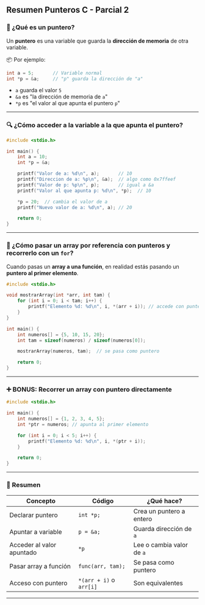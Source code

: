 ## Resumen Punteros C - Parcial 2

### 🧠 ¿Qué es un puntero?

Un **puntero** es una variable que guarda la **dirección de memoria** de otra variable.

📦 Por ejemplo:

```c
int a = 5;       // Variable normal
int *p = &a;     // "p" guarda la dirección de "a"
```

* `a` guarda el valor `5`
* `&a` es "la dirección de memoria de `a`"
* `*p` es "el valor al que apunta el puntero `p`"

---

### 🔍 ¿Cómo acceder a la variable a la que apunta el puntero?

```c
#include <stdio.h>

int main() {
    int a = 10;
    int *p = &a;

    printf("Valor de a: %d\n", a);       // 10
    printf("Direccion de a: %p\n", &a);  // algo como 0x7ffeef
    printf("Valor de p: %p\n", p);       // igual a &a
    printf("Valor al que apunta p: %d\n", *p);  // 10

    *p = 20;  // cambia el valor de a
    printf("Nuevo valor de a: %d\n", a); // 20

    return 0;
}
```

---

### 🔁 ¿Cómo pasar un array por referencia con punteros y recorrerlo con un `for`?

Cuando pasas un **array a una función**, en realidad estás pasando un **puntero al primer elemento**.

```c
#include <stdio.h>

void mostrarArray(int *arr, int tam) {
    for (int i = 0; i < tam; i++) {
        printf("Elemento %d: %d\n", i, *(arr + i)); // accede con puntero
    }
}

int main() {
    int numeros[] = {5, 10, 15, 20};
    int tam = sizeof(numeros) / sizeof(numeros[0]);

    mostrarArray(numeros, tam);  // se pasa como puntero

    return 0;
}
```

---

### ➕ BONUS: Recorrer un array con puntero directamente

```c
#include <stdio.h>

int main() {
    int numeros[] = {1, 2, 3, 4, 5};
    int *ptr = numeros; // apunta al primer elemento

    for (int i = 0; i < 5; i++) {
        printf("Elemento %d: %d\n", i, *(ptr + i));
    }

    return 0;
}
```

---

### 🧠 Resumen

| Concepto                  | Código                  | ¿Qué hace?                |
| ------------------------- | ----------------------- | ------------------------- |
| Declarar puntero          | `int *p;`               | Crea un puntero a entero  |
| Apuntar a variable        | `p = &a;`               | Guarda dirección de `a`   |
| Acceder al valor apuntado | `*p`                    | Lee o cambia valor de `a` |
| Pasar array a función     | `func(arr, tam);`       | Se pasa como puntero      |
| Acceso con puntero        | `*(arr + i)` o `arr[i]` | Son equivalentes          |

---
